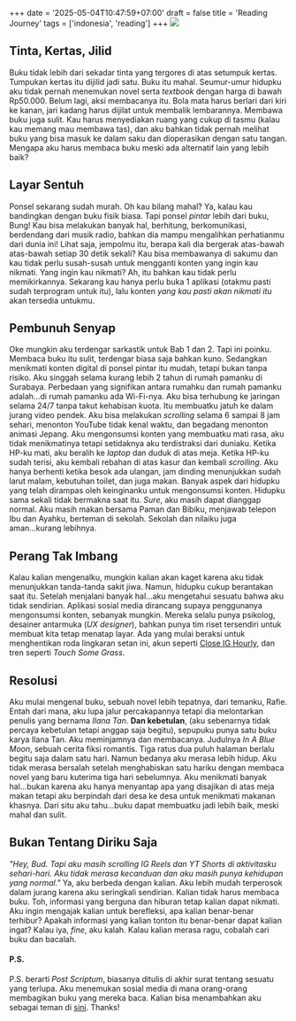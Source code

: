 +++
date = '2025-05-04T10:47:59+07:00'
draft = false
title = 'Reading Journey'
tags = ['indonesia', 'reading']
+++
![](https://assets-a1.kompasiana.com/items/album/2025/01/02/doomscrolling-6776a71934777c42f3161225.jpg?t=o&v=780)
## Tinta, Kertas, Jilid
Buku tidak lebih dari sekadar tinta yang tergores di atas setumpuk kertas. Tumpukan kertas itu dijilid jadi satu. Buku itu mahal. Seumur-umur hidupku aku tidak pernah menemukan novel serta *textbook* dengan harga di bawah Rp50.000. Belum lagi, aksi membacanya itu. Bola mata harus berlari dari kiri ke kanan, jari kadang harus dijilat untuk membalik lembarannya. Membawa buku juga sulit. Kau harus menyediakan ruang yang cukup di tasmu (kalau kau memang mau membawa tas), dan aku bahkan tidak pernah melihat buku yang bisa masuk ke dalam saku dan dioperasikan dengan satu tangan. Mengapa aku harus membaca buku meski ada alternatif lain yang lebih baik?

## Layar Sentuh
Ponsel sekarang sudah murah. Oh kau bilang mahal? Ya, kalau kau bandingkan dengan buku fisik biasa. Tapi ponsel *pintar* lebih dari buku, Bung! Kau bisa melakukan banyak hal, berhitung, berkomunikasi, berdendang dari musik radio, bahkan dia mampu mengalihkan perhatianmu dari dunia ini! Lihat saja, jempolmu itu, berapa kali dia bergerak atas-bawah atas-bawah setiap 30 detik sekali? Kau bisa membawanya di sakumu dan kau tidak perlu susah-susah untuk mengganti konten yang ingin kau nikmati. Yang ingin kau nikmati? Ah, itu bahkan kau tidak perlu memikirkannya. Sekarang kau hanya perlu buka 1 aplikasi (otakmu pasti sudah terprogram untuk itu), lalu konten *yang kau pasti akan nikmati itu* akan tersedia untukmu. 

## Pembunuh Senyap
Oke mungkin aku terdengar sarkastik untuk Bab 1 dan 2. Tapi ini poinku. Membaca buku itu sulit, terdengar biasa saja bahkan kuno. Sedangkan menikmati konten digital di ponsel pintar itu mudah, tetapi bukan tanpa risiko. Aku singgah selama kurang lebih 2 tahun di rumah pamanku di Surabaya. Perbedaan yang signifikan antara rumahku dan rumah pamanku adalah...di rumah pamanku ada Wi-Fi-nya. Aku bisa terhubung ke jaringan selama 24/7 tanpa takut kehabisan kuota. Itu membuatku jatuh ke dalam jurang video pendek. Aku bisa melakukan *scrolling* selama 6 sampai 8 jam sehari, menonton YouTube tidak kenal waktu, dan begadang menonton animasi Jepang. Aku mengonsumsi konten yang membuatku mati rasa, aku tidak menikmatinya tetapi setidaknya aku terdistraksi dari duniaku. Ketika HP-ku mati, aku beralih ke *laptop* dan duduk di atas meja. Ketika HP-ku sudah terisi, aku kembali rebahan di atas kasur dan kembali *scrolling*. Aku hanya berhenti ketika besok ada ulangan, jam dinding menunjukkan sudah larut malam, kebutuhan toilet, dan juga makan. Banyak aspek dari hidupku yang telah dirampas oleh keinginanku untuk mengonsumsi konten. Hidupku sama sekali tidak bermakna saat itu. *Sure*, aku masih dapat dianggap normal. Aku masih makan bersama Paman dan Bibiku, menjawab telepon Ibu dan Ayahku, berteman di sekolah. Sekolah dan nilaiku juga aman...kurang lebihnya.

## Perang Tak Imbang
Kalau kalian mengenalku, mungkin kalian akan kaget karena aku tidak menunjukkan tanda-tanda sakit jiwa. Namun, hidupku cukup berantakan saat itu. Setelah menjalani banyak hal...aku mengetahui sesuatu bahwa aku tidak sendirian. Aplikasi sosial media dirancang supaya penggunanya mengonsumsi konten, sebanyak mungkin. Mereka selalu punya psikolog, desainer antarmuka (*UX designer*), bahkan punya tim riset tersendiri untuk membuat kita tetap menatap layar. Ada yang mulai beraksi untuk menghentikan roda lingkaran setan ini, akun seperti [Close IG Hourly](https://www.instagram.com/close.ig.hourly/), dan tren seperti *Touch Some Grass*. 

## Resolusi
Aku mulai mengenal buku, sebuah novel lebih tepatnya, dari temanku, Rafie. Entah dari mana, aku lupa jalur percakapannya tetapi dia melontarkan penulis yang bernama *Ilana Tan*. **Dan kebetulan**, (aku sebenarnya tidak percaya kebetulan tetapi anggap saja begitu), sepupuku punya satu buku karya Ilana Tan. Aku meminjamnya dan membacanya. Judulnya *In A Blue Moon*, sebuah cerita fiksi romantis. Tiga ratus dua puluh halaman berlalu begitu saja dalam satu hari. Namun bedanya aku merasa lebih hidup. Aku tidak merasa bersalah setelah menghabiskan satu hariku dengan membaca novel yang baru kuterima tiga hari sebelumnya. Aku menikmati banyak hal...bukan karena aku hanya menyantap apa yang disajikan di atas meja makan tetapi aku berpindah dari desa ke desa untuk menikmati makanan khasnya. Dari situ aku tahu...buku dapat membuatku jadi lebih baik, meski mahal dan sulit.

## Bukan Tentang Diriku Saja
*"Hey, Bud. Tapi aku masih scrolling IG Reels dan YT Shorts di aktivitasku sehari-hari. Aku tidak merasa kecanduan dan aku masih punya kehidupan yang normal."* Ya, aku berbeda dengan kalian. Aku lebih mudah terperosok dalam jurang karena aku seringkali sendirian. Kalian tidak harus membaca buku. Toh, informasi yang berguna dan hiburan tetap kalian dapat nikmati. Aku ingin mengajak kalian untuk berefleksi, apa kalian benar-benar terhibur? Apakah informasi yang kalian tonton itu benar-benar dapat kalian ingat? Kalau iya, *fine*, aku kalah. Kalau kalian merasa ragu, cobalah cari buku dan bacalah. 

#### P.S.
P.S. berarti *Post Scriptum*, biasanya ditulis di akhir surat tentang sesuatu yang terlupa. Aku menemukan sosial media di mana orang-orang membagikan buku yang mereka baca. Kalian bisa menambahkan aku sebagai teman di [sini](https://hardcover.app/@slidingsoul). Thanks!